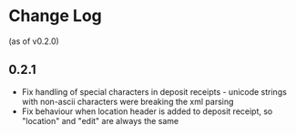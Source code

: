# Change Log

(as of v0.2.0)

## 0.2.1

* Fix handling of special characters in deposit receipts - unicode strings with non-ascii characters were breaking the xml parsing
* Fix behaviour when location header is added to deposit receipt, so "location" and "edit" are always the same